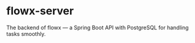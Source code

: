 # flowx-server
The backend of flowx — a Spring Boot API with PostgreSQL for handling tasks smoothly.
